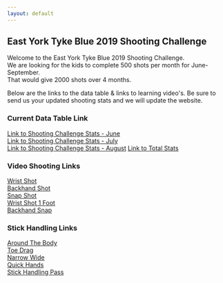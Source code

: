 ```yaml
---
layout: default
---
```


## East York Tyke Blue 2019 Shooting Challenge
    
Welcome to the East York Tyke Blue 2019 Shooting Challenge.  
We are looking for the kids to complete 500 shots per month for June-September.   
That would give 2000 shots over 4 months.

Below are the links to the data table & links to learning video's. Be sure to send us your updated shooting stats
and we will update the website.  
    
### Current Data Table Link
    
[Link to Shooting Challenge Stats - June](./june.html)  
[Link to Shooting Challenge Stats - July](./july.html)  
[Link to Shooting Challenge Stats - August](./aug.html)
[Link to Total Stats](./total.html)

### Video Shooting Links
    
[Wrist Shot](https://www.youtube.com/watch?v=HcHCX5uHsQk)  
[Backhand Shot](https://www.youtube.com/watch?v=YglJWbIX6f4)     
[Snap Shot](https://www.youtube.com/watch?v=fZ_yd5JhjHs)  
[Wrist Shot 1 Foot](https://www.youtube.com/watch?v=3KZhgoJmlOk)  
[Backhand Snap](https://www.youtube.com/watch?v=bFnxRrRTaN0)  

### Stick Handling Links

[Around The Body](https://www.youtube.com/watch?v=eSPSYxBivvo)  
[Toe Drag](https://www.youtube.com/watch?v=Ucmouy77VsM)  
[Narrow Wide](https://www.youtube.com/watch?v=izvoeCjGCn0)  
[Quick Hands](https://www.youtube.com/watch?v=ISypX803SAc)  
[Stick Handling Pass](https://www.youtube.com/watch?v=Rako2RAfJXk)  
